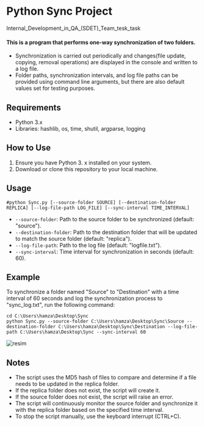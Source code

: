 # Python Sync Project

 Internal_Development_in_QA_(SDET)_Team_tesk_task
 
#### This is a program that performs one-way synchronization of two folders.

* Synchronization is carried out periodically and changes(file update, copying, removal operations) are displayed in the console and written to a log file.
* Folder paths, synchronization intervals, and log file paths can be provided using command line arguments, but there are also default values set for testing purposes.   

## Requirements

* Python 3.x
* Libraries: hashlib, os, time, shutil, argparse, logging
## How to Use

1. Ensure you have Python 3. x installed on your system.
2. Download or clone this repository to your local machine.

## Usage

```
#python Sync.py [--source-folder SOURCE] [--destination-folder REPLICA] [--log-file-path LOG_FILE] [--sync-interval TIME_INTERVAL]
```

- `--source-folder`: Path to the source folder to be synchronized (default: "source").
- `--destination-folder`: Path to the destination folder that will be updated to match the source folder (default: "replica").
- `--log-file-path`: Path to the log file (default: "logfile.txt").
- `--sync-interval`: Time interval for synchronization in seconds (default: 60).

## Example

To synchronize a folder named "Source" to "Destination" with a time interval of 60 seconds and log the synchronization process to "sync_log.txt", run the following command:

```
cd C:\Users\hamza\Desktop\Sync
python Sync.py --source-folder C:\Users\hamza\Desktop\Sync\Source --destination-folder C:\Users\hamza\Desktop\Sync\Destination --log-file-path C:\Users\hamza\Desktop\Sync --sync-interval 60
```
![resim](https://github.com/HamzacanTUNCEL/Python-Sync-Project/assets/54484615/5806e27e-b184-4024-b8d8-682035469d6e)

## Notes

- The script uses the MD5 hash of files to compare and determine if a file needs to be updated in the replica folder.
- If the replica folder does not exist, the script will create it.
- If the source folder does not exist, the script will raise an error.
- The script will continuously monitor the source folder and synchronize it with the replica folder based on the specified time interval.
- To stop the script manually, use the keyboard interrupt (CTRL+C).

